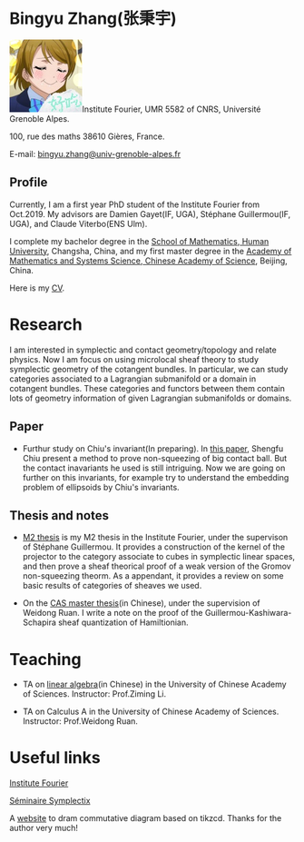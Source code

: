 # Bingyu Zhang(张秉宇)

![Octocat](title.jpg)Institute Fourier, UMR 5582 of CNRS, Université Grenoble Alpes. 

100, rue des maths 38610 Gières, France.  

E-mail: bingyu.zhang@univ-grenoble-alpes.fr



## Profile

Currently, I am a first year PhD student of the Institute Fourier from Oct.2019. My advisors are Damien Gayet(IF, UGA), Stéphane Guillermou(IF, UGA), and Claude Viterbo(ENS Ulm).

I complete my bachelor degree in the [School of Mathematics, Human University](http://math.hnu.edu.cn/), Changsha, China, and my first master degree in the [Academy of Mathematics and Systems Science, Chinese Academy of Science](http://www.math.ac.cn/), Beijing, China.

Here is my [CV](CV.pdf).

# Research

I am interested in symplectic and contact geometry/topology and relate physics.  Now I am focus on using microlocal sheaf theory to study symplectic geometry of the cotangent bundles. In particular, we can study categories associated to a Lagrangian submanifold or a domain in cotangent bundles. These categories and functors between them contain lots of geometry information of given Lagrangian submanifolds or domains.

## Paper

- Furthur study on Chiu's invariant(In preparing). In [this paper](https://arxiv.org/abs/1405.1178), Shengfu Chiu present a method to prove non-squeezing of big contact ball. But the contact inavariants he used is still intriguing. Now we are going on further on this invariants, for example try to understand the embedding problem of ellipsoids by Chiu's invariants.

## Thesis and notes

- [M2 thesis](M2_thesis.pdf) is my M2 thesis in the Institute Fourier, under the supervison of Stéphane Guillermou. It provides a construction of the kernel of the projector to the category associate to cubes in symplectic linear spaces, and then prove a sheaf theorical proof of a weak version of the Gromov non-squeezing theorm. As a appendant, it provides a review on some basic results of categories of sheaves we used.

- On the [CAS master thesis](CAS_Thesis.pdf)(in Chinese), under the supervision of Weidong Ruan. I write a note on the proof of the Guillermou-Kashiwara-Schapira sheaf quantization of Hamiltionian.

# Teaching

- TA on [linear algebra](http://www.mmrc.iss.ac.cn/~zmli/LinearAlgebra2017.html)(in Chinese) in the University of Chinese Academy of Sciences. Instructor: Prof.Ziming Li. 

- TA on Calculus A in the University of Chinese Academy of Sciences. Instructor: Prof.Weidong Ruan. 



# Useful links

[Institute Fourier](https://www-fourier.ujf-grenoble.fr/)

[Séminaire Symplectix](http://symplectix.blogspot.com/)

A [website](https://tikzcd.yichuanshen.de/) to dram commutative diagram based on tikzcd. Thanks for the author very much!

